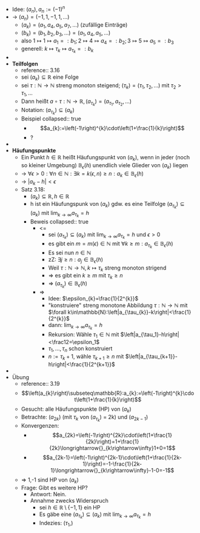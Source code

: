 - Idee: $\left(a_{n}\right),a_{n}:=\left(-1\right)^{n}$
- -> $\left(a_{n}\right)=\left(-1,1,-1,1,...\right)$
	- $\left(a_{k}\right)=\left(a_1,a_4,a_5,a_7,...\right)$ (zufällige Einträge)
	- $\left(b_{k}\right)=\left(b_1,b_2,b_3,...\right)=\left(a_1,a_4,a_5,...\right)$
	- also $1\mapsto1\mapsto a_1=:b_1;2\mapsto4\mapsto a_4=:b_2;3\mapsto5\mapsto a_5=:b_3$
	- generell: $k\mapsto\tau_{k}\mapsto a_{\tau_{k}}=:b_{k}$
-
- **Teilfolgen**
	- reference:: 3.16
	- sei $\left(a_{k}\right)\subseteq\mathbb{R}$ eine Folge
	- sei $\tau:\mathbb{N}\rightarrow\mathbb{N}$ streng monoton steigend; $\left(\tau_{k}\right)=\left(\tau_1,\tau_2,...\right)$ mit $\tau_2>\tau_1,...$
	- Dann heißt $a\circ\tau:\mathbb{N}\rightarrow\mathbb{R},\left(a_{\tau_{k}}\right)=\left(a_{\tau_{1}},a_{\tau_{2}},...\right)$
	- Notation: $\left(a_{\tau_{k}}\right)\subseteq\left(a_{k}\right)$
	- Beispiel
	  collapsed:: true
		- $$a_{k}:=\left(-1\right)^{k}\cdot\left(1+\frac{1}{k}\right)$$
		- ?
-
- **Häufungspunkte**
	- Ein Punkt $h\in\mathbb{R}$ heißt Häufungspunkt von $\left(a_{k}\right)$, wenn in jeder (noch so kleiner Umgebung) $\mathbb{B}_{\epsilon}\left(h\right)$ unendlich viele Glieder von $\left(a_{k}\right)$ liegen
	- -> $\forall\epsilon>0:\forall n\in\mathbb{N}:\exists k=k\left(\epsilon,n\right)\geq n:a_{k}\in\mathbb{B}_{\epsilon}\left(h\right)$
	- -> $\left|a_{k}-h\right|<\epsilon$
	- Satz 3.18:
		- $\left(a_{k}\right)\subseteq\mathbb{R},h\in\mathbb{R}$
		- h ist ein Häufungspunk von $\left(a_{k}\right)$ gdw. es eine Teilfolge $\left(a_{\tau_{k}}\right)\subseteq\left(a_{k}\right)$ mit $\lim_{k\rightarrow\infty}a_{\tau_{k}}=h$
		- Beweis
		  collapsed:: true
			- <=
				- sei $\left(a_{\tau_{k}}\right)\subseteq\left(a_{k}\right)$ mit $\lim_{k\rightarrow\infty}a_{\tau_{k}}=h$ und $\epsilon>0$
				- es gibt ein $m=m\left(\epsilon\right)\in\mathbb{N}$ mit $\forall k\geq m:a_{\tau_{k}}\in\mathbb{B}_{\epsilon}\left(h\right)$
				- Es sei nun $n\in\mathbb{N}$
				- zZ: $\exists j\geq n:a_{j}\in\mathbb{B}_{\epsilon}\left(h\right)$
				- Weil $\tau:\mathbb{N}\rightarrow\mathbb{N},k\mapsto\tau_{k}$ streng monoton strigend
				- => es gibt ein $k\geq m$ mit $\tau_{k}\geq n$
				- => $\left(a_{\tau_{k}}\right)\in\mathbb{B}_{\epsilon}\left(h\right)$
			- =>
				- Idee: $\epsilon_{k}=\frac{1}{2^{k}}$
				- "konstruiere" streng monotone Abbildung $\tau:\mathbb{N}\rightarrow\mathbb{N}$ mit $\forall k\in\mathbb{N}:\left|a_{\tau_{k}}-k\right|<\frac{1}{2^{k}}$
				- dann: $\lim_{k\rightarrow\infty}a_{\tau_{k}}=h$
				- Rekursion: Wähle $\tau_1\in\mathbb{N}$ mit $\left|a_{\tau_1}-h\right|<\frac12=\epsilon_1$
				- $\tau_1,...,\tau_{n}$ schon konstruiert
				- $n:=\tau_{k}+1$, wähle $\tau_{k+1}\geq n$ mit $\left|a_{\tau_{k+1}}-h\right|<\frac{1}{2^{k+1}}$
-
- Übung
	- reference:: 3.19
	- $$\left(a_{k}\right)\subseteq\mathbb{R}:a_{k}:=\left(-1\right)^{k}\cdot\left(1+\frac{1}{k}\right)$$
	- Gesucht: alle Häufungspunkte (HP) von $\left(a_{k}\right)$
	- Betrachte: $\left(a_{2k}\right)$ (mit $\tau_{k}$ von $\left(a_{\tau_{k}}\right)$ = 2k) und $\left(a_{2k-1}\right)$
	- Konvergenzen:
		- $$a_{2k}=\left(-1\right)^{2k}\cdot\left(1+\frac{1}{2k}\right)=1+\frac{1}{2k}\longrightarrow{}_{k\rightarrow\infty}1+0=1$$
		- $$a_{2k-1}=\left(-1\right)^{2k-1}\cdot\left(1+\frac{1}{2k-1}\right)=-1-\frac{1}{2k-1}\longrightarrow{}_{k\rightarrow\infty}-1-0=-1$$
	- => 1,-1 sind HP von $\left(a_{k}\right)$
	- Frage: Gibt es weitere HP?
		- Antwort: Nein.
		- Annahme zwecks Widerspruch
			- sei $h\in\mathbb{R}\setminus\left\lbrace-1,1\right\rbrace$ ein HP
			- Es gäbe eine $\left(a_{\tau_{k}}\right)\subseteq\left(a_{k}\right)$ mit $\lim_{k\rightarrow\infty}a_{\tau_{k}}=h$
			- Indezies: $\left(\tau_1,\right)$